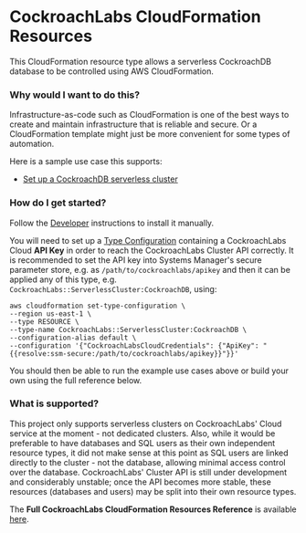 # CockroachLabs CloudFormation Resources

This CloudFormation resource type allows a serverless CockroachDB database to be controlled using AWS CloudFormation.

### Why would I want to do this?

Infrastructure-as-code such as CloudFormation is one of the best ways to create and maintain infrastructure that is reliable and secure. Or a CloudFormation template might just be more convenient for some types of automation.

Here is a sample use case this supports:

* [Set up a CockroachDB serverless cluster](stories/serverless-cluster)

### How do I get started?

Follow the [Developer](docs/dev) instructions to install it manually.

You will need to set up a [Type Configuration](https://awscli.amazonaws.com/v2/documentation/api/latest/reference/cloudformation/set-type-configuration.html) containing a CockroachLabs Cloud **API Key** in order to reach the CockroachLabs Cluster API correctly.
It is recommended to set the API key into Systems Manager's secure parameter store,
e.g. as `/path/to/cockroachlabs/apikey` and then it can be applied any of this type,
e.g. `CockroachLabs::ServerlessCluster:CockroachDB`, using:

```
aws cloudformation set-type-configuration \
--region us-east-1 \
--type RESOURCE \
--type-name CockroachLabs::ServerlessCluster:CockroachDB \
--configuration-alias default \
--configuration '{"CockroachLabsCloudCredentials": {"ApiKey": "{{resolve:ssm-secure:/path/to/cockroachlabs/apikey}}"}}'
```

You should then be able to run the example use cases above or build your own using the full reference below.

### What is supported?

This project only supports serverless clusters on CockroachLabs' Cloud service at the moment - not 
dedicated clusters. Also, while it would be preferable to have databases and SQL users as their own 
independent resource types, it did not make sense at this point as SQL users are linked directly to
the cluster - not the database, allowing minimal access control over the database. CockroachLabs'
Cluster API is still under development and considerably unstable; once the API becomes more stable,
these resources (databases and users) may be split into their own resource types.

The **Full CockroachLabs CloudFormation Resources Reference** is available [here](resources).